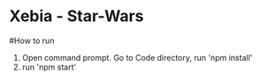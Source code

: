 # Xebia - Star-Wars

#How to run
1. Open command prompt. Go to Code directory, run 'npm install'
2. run 'npm start'


